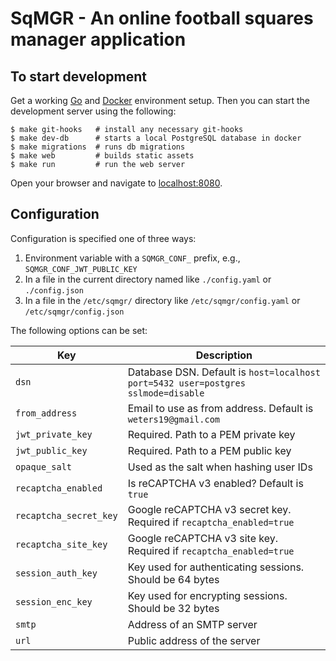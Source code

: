 # SqMGR - An online football squares manager application

## To start development

Get a working [Go](https://golang.org/doc/install) and [Docker](https://docs.docker.com/install/) environment setup. Then you can start the development server using the following:

```
$ make git-hooks   # install any necessary git-hooks
$ make dev-db      # starts a local PostgreSQL database in docker
$ make migrations  # runs db migrations
$ make web         # builds static assets
$ make run         # run the web server
```

Open your browser and navigate to [localhost:8080](http://localhost:8080).

## Configuration

Configuration is specified one of three ways:

1. Environment variable with a `SQMGR_CONF_` prefix, e.g., `SQMGR_CONF_JWT_PUBLIC_KEY`
2. In a file in the current directory named like `./config.yaml` or `./config.json`
3. In a file in the `/etc/sqmgr/` directory like `/etc/sqmgr/config.yaml` or `/etc/sqmgr/config.json`

The following options can be set:

Key | Description
--- | ---
`dsn` | Database DSN. Default is `host=localhost port=5432 user=postgres sslmode=disable`
`from_address` | Email to use as from address. Default is `weters19@gmail.com`
`jwt_private_key` | Required. Path to a PEM private key
`jwt_public_key` | Required. Path to a PEM public key
`opaque_salt` | Used as the salt when hashing user IDs
`recaptcha_enabled` | Is reCAPTCHA v3 enabled? Default is `true`
`recaptcha_secret_key` | Google reCAPTCHA v3 secret key. Required if `recaptcha_enabled=true`
`recaptcha_site_key` | Google reCAPTCHA v3 site key. Required if `recaptcha_enabled=true`
`session_auth_key` | Key used for authenticating sessions. Should be 64 bytes
`session_enc_key ` | Key used for encrypting sessions. Should be 32 bytes
`smtp` | Address of an SMTP server
`url` | Public address of the server

